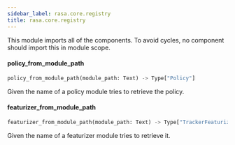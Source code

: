 ```yaml
---
sidebar_label: rasa.core.registry
title: rasa.core.registry
---
```


This module imports all of the components. To avoid cycles, no component
should import this in module scope.

#### policy\_from\_module\_path

```python
policy_from_module_path(module_path: Text) -> Type["Policy"]
```

Given the name of a policy module tries to retrieve the policy.

#### featurizer\_from\_module\_path

```python
featurizer_from_module_path(module_path: Text) -> Type["TrackerFeaturizer"]
```

Given the name of a featurizer module tries to retrieve it.

